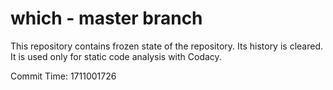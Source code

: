 # which - master branch

This repository contains frozen state of the repository.
Its history is cleared. It is used only for static code
analysis with Codacy.

Commit Time: 1711001726